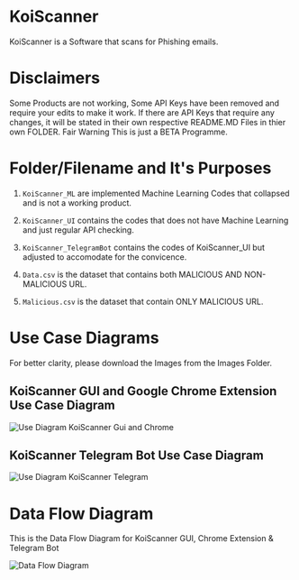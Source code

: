 # KoiScanner
KoiScanner is a Software that scans for Phishing emails. 

# Disclaimers
Some Products are not working, Some API Keys have been removed and require your edits to make it work. 
If there are API Keys that require any changes, it will be stated in their own respective README.MD Files in thier own FOLDER.
Fair Warning This is just a BETA Programme. 

# Folder/Filename and It's Purposes

1) `KoiScanner_ML` are implemented Machine Learning Codes that collapsed and is not a working product.

2) `KoiScanner_UI` contains the codes that does not have Machine Learning and just regular API checking. 

3) `KoiScanner_TelegramBot` contains the codes of KoiScanner_UI but adjusted to accomodate for the convicence.

4) `Data.csv` is the dataset that contains both MALICIOUS AND NON-MALICIOUS URL.

5) `Malicious.csv` is the dataset that contain ONLY MALICIOUS URL. 

# Use Case Diagrams

For better clarity, please download the Images from the Images Folder.

## KoiScanner GUI and Google Chrome Extension Use Case Diagram

![Use Diagram KoiScanner Gui and Chrome](https://github.com/Serade12/KoiScanner/blob/main/Images/KOISCANNER.png)

## KoiScanner Telegram Bot Use Case Diagram

![Use Diagram KoiScanner Telegram](https://github.com/Serade12/KoiScanner/blob/main/Images/Telegram_Bot.png)

# Data Flow Diagram

This is the Data Flow Diagram for KoiScanner GUI, Chrome Extension & Telegram Bot

![Data Flow Diagram](https://github.com/Serade12/KoiScanner/blob/main/Images/DataFlow.JPG)



